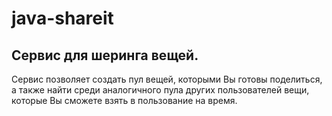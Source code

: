# java-shareit
## Сервис для шеринга вещей.

Сервис позволяет создать пул вещей, которыми Вы готовы поделиться, а также найти среди аналогичного пула других 
пользователей вещи, которые Вы сможете взять в пользование на время.

